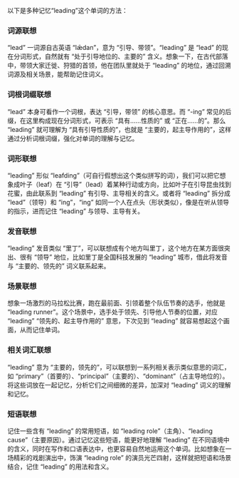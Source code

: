 以下是多种记忆“leading”这个单词的方法：

### 词源联想
 “lead” 一词源自古英语 “lǣdan”，意为 “引导、带领”。“leading” 是 “lead” 的现在分词形式，自然就有 “处于引导地位的、主要的” 含义。想象一下，在古代部落中，带领大家迁徙、狩猎的首领，他在团队里就处于 “leading” 的地位，通过回溯词源及相关场景，能帮助记住词义。 

### 词根词缀联想
 “lead” 本身可看作一个词根，表达 “引导，带领” 的核心意思。而 “-ing” 常见的后缀，在这里构成现在分词形式，可表示 “具有……性质的” 或 “正在……的”。那么 “leading” 就可理解为 “具有引导性质的”，也就是 “主要的，起主导作用的”，这样通过分析词根词缀，强化对单词的理解与记忆。

### 词形联想
“leading” 形似 “leafding”（可自行假想出这个类似拼写的词），我们可以把它想象成叶子（leaf）在 “引导”（lead）着某种行动或方向，比如叶子在引导昆虫找到花蜜，由此联系到 “leading” 有引导、主导相关的含义。或者将 “leading” 拆分成 “lead”（领导）和 “ing”，“ing” 如同一个人在点头（形状类似），像是在听从领导的指示，进而记住 “leading” 与领导、主导有关。 

### 发音联想
“leading” 发音类似 “里丁”，可以联想成有个地方叫里丁，这个地方在某方面很突出、很有 “领导” 地位，比如里丁是全国科技发展的 “leading” 城市，借此将发音与 “主要的、领先的” 词义联系起来。

### 场景联想
想象一场激烈的马拉松比赛，跑在最前面、引领着整个队伍节奏的选手，他就是 “leading runner”。这个场景中，选手处于领先、引导他人节奏的位置，对应 “leading” “领先的、起主导作用的” 意思，下次见到 “leading” 就容易想起这个画面，从而记住单词。

### 相关词汇联想
“leading” 意为 “主要的，领先的”，可以联想到一系列相关表示类似意思的词汇，如 “primary”（首要的）、“principal”（主要的）、“dominant”（占主导地位的）。将这些词放在一起记忆，分析它们之间细微的差异，加深对 “leading” 词义的理解和记忆。

### 短语联想
记住一些含有 “leading” 的常用短语，如 “leading role”（主角）、“leading cause”（主要原因）。通过记忆这些短语，能更好地理解 “leading” 在不同语境中的含义，同时在写作和口语表达中，也更容易自然地运用这个单词。比如想象在一场精彩的戏剧演出中，饰演 “leading role” 的演员光芒四射，这样就把短语和场景结合，记住 “leading” 的用法和含义。 